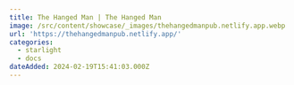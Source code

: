 ```yaml
---
title: The Hanged Man | The Hanged Man
image: /src/content/showcase/_images/thehangedmanpub.netlify.app.webp
url: 'https://thehangedmanpub.netlify.app/'
categories:
  - starlight
  - docs
dateAdded: 2024-02-19T15:41:03.000Z
---
```


